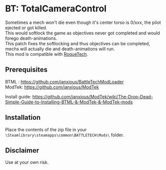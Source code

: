 # BT: TotalCameraControl
Sometimes a mech won't die even though it's center torso is 0/xxx, the pilot ejected or got killed.   
This would softlock the game as objectives never got completed and would forego death-animations.   
This patch fixes the softlocking and thus objectives can be completed, mechs will actually die and death-animations will run.   
This mod is compatible with [RogueTech](https://www.nexusmods.com/battletech/mods/79?tab=description).

## Prerequisites

BTML : https://github.com/janxious/BattleTechModLoader   
ModTek: https://github.com/janxious/ModTek

Install guide: https://github.com/janxious/ModTek/wiki/The-Drop-Dead-Simple-Guide-to-Installing-BTML-&-ModTek-&-ModTek-mods

## Installation
Place the contents of the zip file in your `\Steamlibrary\steamapps\common\BATTLETECH\Mods\` folder.

## Disclaimer 
Use at your own risk.
